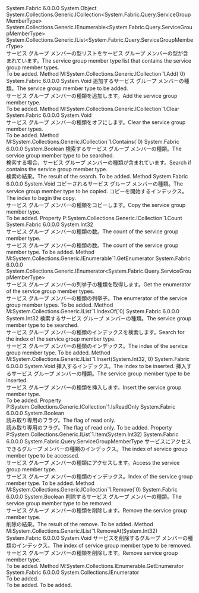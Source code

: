 <Type Name="ServiceGroupMemberTypeList" FullName="System.Fabric.Query.ServiceGroupMemberTypeList">
  <TypeSignature Language="C#" Value="public sealed class ServiceGroupMemberTypeList : System.Collections.Generic.ICollection&lt;System.Fabric.Query.ServiceGroupMemberType&gt;, System.Collections.Generic.IEnumerable&lt;System.Fabric.Query.ServiceGroupMemberType&gt;, System.Collections.Generic.IList&lt;System.Fabric.Query.ServiceGroupMemberType&gt;" />
  <TypeSignature Language="ILAsm" Value=".class public auto ansi sealed beforefieldinit ServiceGroupMemberTypeList extends System.Object implements class System.Collections.Generic.ICollection`1&lt;class System.Fabric.Query.ServiceGroupMemberType&gt;, class System.Collections.Generic.IEnumerable`1&lt;class System.Fabric.Query.ServiceGroupMemberType&gt;, class System.Collections.Generic.IList`1&lt;class System.Fabric.Query.ServiceGroupMemberType&gt;, class System.Collections.IEnumerable" />
  <TypeSignature Language="DocId" Value="T:System.Fabric.Query.ServiceGroupMemberTypeList" />
  <TypeSignature Language="VB.NET" Value="Public NotInheritable Class ServiceGroupMemberTypeList&#xA;Implements ICollection(Of ServiceGroupMemberType), IEnumerable(Of ServiceGroupMemberType), IList(Of ServiceGroupMemberType)" />
  <TypeSignature Language="F#" Value="type ServiceGroupMemberTypeList = class&#xA;    interface IList&lt;ServiceGroupMemberType&gt;&#xA;    interface ICollection&lt;ServiceGroupMemberType&gt;&#xA;    interface seq&lt;ServiceGroupMemberType&gt;&#xA;    interface IEnumerable" />
  <AssemblyInfo>
    <AssemblyName>System.Fabric</AssemblyName>
    <AssemblyVersion>6.0.0.0</AssemblyVersion>
  </AssemblyInfo>
  <Base>
    <BaseTypeName>System.Object</BaseTypeName>
  </Base>
  <Interfaces>
    <Interface>
      <InterfaceName>System.Collections.Generic.ICollection&lt;System.Fabric.Query.ServiceGroupMemberType&gt;</InterfaceName>
    </Interface>
    <Interface>
      <InterfaceName>System.Collections.Generic.IEnumerable&lt;System.Fabric.Query.ServiceGroupMemberType&gt;</InterfaceName>
    </Interface>
    <Interface>
      <InterfaceName>System.Collections.Generic.IList&lt;System.Fabric.Query.ServiceGroupMemberType&gt;</InterfaceName>
    </Interface>
  </Interfaces>
  <Docs>
    <summary>
            <span data-ttu-id="e929e-101">サービス グループ メンバーの型リストをサービス グループ メンバーの型が含まれています。</span><span class="sxs-lookup"><span data-stu-id="e929e-101">The service group member type list that contains the service group member types.</span></span>
            </summary>
    <remarks>To be added.</remarks>
  </Docs>
  <Members>
    <Member MemberName="Add">
      <MemberSignature Language="C#" Value="public void Add (System.Fabric.Query.ServiceGroupMemberType item);" />
      <MemberSignature Language="ILAsm" Value=".method public hidebysig newslot virtual instance void Add(class System.Fabric.Query.ServiceGroupMemberType item) cil managed" />
      <MemberSignature Language="DocId" Value="M:System.Fabric.Query.ServiceGroupMemberTypeList.Add(System.Fabric.Query.ServiceGroupMemberType)" />
      <MemberSignature Language="VB.NET" Value="Public Sub Add (item As ServiceGroupMemberType)" />
      <MemberSignature Language="F#" Value="abstract member Add : System.Fabric.Query.ServiceGroupMemberType -&gt; unit&#xA;override this.Add : System.Fabric.Query.ServiceGroupMemberType -&gt; unit" Usage="serviceGroupMemberTypeList.Add item" />
      <MemberType>Method</MemberType>
      <Implements>
        <InterfaceMember>M:System.Collections.Generic.ICollection`1.Add(`0)</InterfaceMember>
      </Implements>
      <AssemblyInfo>
        <AssemblyName>System.Fabric</AssemblyName>
        <AssemblyVersion>6.0.0.0</AssemblyVersion>
      </AssemblyInfo>
      <ReturnValue>
        <ReturnType>System.Void</ReturnType>
      </ReturnValue>
      <Parameters>
        <Parameter Name="item" Type="System.Fabric.Query.ServiceGroupMemberType" />
      </Parameters>
      <Docs>
        <param name="item"><span data-ttu-id="e929e-102">追加するサービス グループ メンバーの種類。</span><span class="sxs-lookup"><span data-stu-id="e929e-102">The service group member type to be added.</span></span></param>
        <summary>
            <span data-ttu-id="e929e-103">サービス グループ メンバーの種類を追加します。</span><span class="sxs-lookup"><span data-stu-id="e929e-103">Add the service group member type.</span></span>
            </summary>
        <remarks>To be added.</remarks>
      </Docs>
    </Member>
    <Member MemberName="Clear">
      <MemberSignature Language="C#" Value="public void Clear ();" />
      <MemberSignature Language="ILAsm" Value=".method public hidebysig newslot virtual instance void Clear() cil managed" />
      <MemberSignature Language="DocId" Value="M:System.Fabric.Query.ServiceGroupMemberTypeList.Clear" />
      <MemberSignature Language="VB.NET" Value="Public Sub Clear ()" />
      <MemberSignature Language="F#" Value="abstract member Clear : unit -&gt; unit&#xA;override this.Clear : unit -&gt; unit" Usage="serviceGroupMemberTypeList.Clear " />
      <MemberType>Method</MemberType>
      <Implements>
        <InterfaceMember>M:System.Collections.Generic.ICollection`1.Clear</InterfaceMember>
      </Implements>
      <AssemblyInfo>
        <AssemblyName>System.Fabric</AssemblyName>
        <AssemblyVersion>6.0.0.0</AssemblyVersion>
      </AssemblyInfo>
      <ReturnValue>
        <ReturnType>System.Void</ReturnType>
      </ReturnValue>
      <Parameters />
      <Docs>
        <summary>
            <span data-ttu-id="e929e-104">サービス グループ メンバーの種類をオフにします。</span><span class="sxs-lookup"><span data-stu-id="e929e-104">Clear the service group member types.</span></span>
            </summary>
        <remarks>To be added.</remarks>
      </Docs>
    </Member>
    <Member MemberName="Contains">
      <MemberSignature Language="C#" Value="public bool Contains (System.Fabric.Query.ServiceGroupMemberType item);" />
      <MemberSignature Language="ILAsm" Value=".method public hidebysig newslot virtual instance bool Contains(class System.Fabric.Query.ServiceGroupMemberType item) cil managed" />
      <MemberSignature Language="DocId" Value="M:System.Fabric.Query.ServiceGroupMemberTypeList.Contains(System.Fabric.Query.ServiceGroupMemberType)" />
      <MemberSignature Language="VB.NET" Value="Public Function Contains (item As ServiceGroupMemberType) As Boolean" />
      <MemberSignature Language="F#" Value="abstract member Contains : System.Fabric.Query.ServiceGroupMemberType -&gt; bool&#xA;override this.Contains : System.Fabric.Query.ServiceGroupMemberType -&gt; bool" Usage="serviceGroupMemberTypeList.Contains item" />
      <MemberType>Method</MemberType>
      <Implements>
        <InterfaceMember>M:System.Collections.Generic.ICollection`1.Contains(`0)</InterfaceMember>
      </Implements>
      <AssemblyInfo>
        <AssemblyName>System.Fabric</AssemblyName>
        <AssemblyVersion>6.0.0.0</AssemblyVersion>
      </AssemblyInfo>
      <ReturnValue>
        <ReturnType>System.Boolean</ReturnType>
      </ReturnValue>
      <Parameters>
        <Parameter Name="item" Type="System.Fabric.Query.ServiceGroupMemberType" />
      </Parameters>
      <Docs>
        <param name="item"><span data-ttu-id="e929e-105">検索するサービス グループ メンバーの種類。</span><span class="sxs-lookup"><span data-stu-id="e929e-105">The service group member type to be searched.</span></span></param>
        <summary>
            <span data-ttu-id="e929e-106">検索する場合、サービス グループ メンバーの種類が含まれています。</span><span class="sxs-lookup"><span data-stu-id="e929e-106">Search if contains the service group member type.</span></span>
            </summary>
        <returns><span data-ttu-id="e929e-107">検索の結果。</span><span class="sxs-lookup"><span data-stu-id="e929e-107">The result of the search.</span></span></returns>
        <remarks>To be added.</remarks>
      </Docs>
    </Member>
    <Member MemberName="CopyTo">
      <MemberSignature Language="C#" Value="public void CopyTo (System.Fabric.Query.ServiceGroupMemberType[] array, int arrayIndex);" />
      <MemberSignature Language="ILAsm" Value=".method public hidebysig newslot virtual instance void CopyTo(class System.Fabric.Query.ServiceGroupMemberType[] array, int32 arrayIndex) cil managed" />
      <MemberSignature Language="DocId" Value="M:System.Fabric.Query.ServiceGroupMemberTypeList.CopyTo(System.Fabric.Query.ServiceGroupMemberType[],System.Int32)" />
      <MemberSignature Language="VB.NET" Value="Public Sub CopyTo (array As ServiceGroupMemberType(), arrayIndex As Integer)" />
      <MemberSignature Language="F#" Value="abstract member CopyTo : System.Fabric.Query.ServiceGroupMemberType[] * int -&gt; unit&#xA;override this.CopyTo : System.Fabric.Query.ServiceGroupMemberType[] * int -&gt; unit" Usage="serviceGroupMemberTypeList.CopyTo (array, arrayIndex)" />
      <MemberType>Method</MemberType>
      <AssemblyInfo>
        <AssemblyName>System.Fabric</AssemblyName>
        <AssemblyVersion>6.0.0.0</AssemblyVersion>
      </AssemblyInfo>
      <ReturnValue>
        <ReturnType>System.Void</ReturnType>
      </ReturnValue>
      <Parameters>
        <Parameter Name="array" Type="System.Fabric.Query.ServiceGroupMemberType[]" />
        <Parameter Name="arrayIndex" Type="System.Int32" />
      </Parameters>
      <Docs>
        <param name="array"><span data-ttu-id="e929e-108">コピーされるサービス グループ メンバーの種類。</span><span class="sxs-lookup"><span data-stu-id="e929e-108">The service group member type to be copied.</span></span></param>
        <param name="arrayIndex"><span data-ttu-id="e929e-109">コピーを開始するインデックス。</span><span class="sxs-lookup"><span data-stu-id="e929e-109">The index to begin the copy.</span></span></param>
        <summary>
            <span data-ttu-id="e929e-110">サービス グループ メンバーの種類をコピーします。</span><span class="sxs-lookup"><span data-stu-id="e929e-110">Copy the service group member type.</span></span>
            </summary>
        <remarks>To be added.</remarks>
      </Docs>
    </Member>
    <Member MemberName="Count">
      <MemberSignature Language="C#" Value="public int Count { get; }" />
      <MemberSignature Language="ILAsm" Value=".property instance int32 Count" />
      <MemberSignature Language="DocId" Value="P:System.Fabric.Query.ServiceGroupMemberTypeList.Count" />
      <MemberSignature Language="VB.NET" Value="Public ReadOnly Property Count As Integer" />
      <MemberSignature Language="F#" Value="member this.Count : int" Usage="System.Fabric.Query.ServiceGroupMemberTypeList.Count" />
      <MemberType>Property</MemberType>
      <Implements>
        <InterfaceMember>P:System.Collections.Generic.ICollection`1.Count</InterfaceMember>
      </Implements>
      <AssemblyInfo>
        <AssemblyName>System.Fabric</AssemblyName>
        <AssemblyVersion>6.0.0.0</AssemblyVersion>
      </AssemblyInfo>
      <ReturnValue>
        <ReturnType>System.Int32</ReturnType>
      </ReturnValue>
      <Docs>
        <summary>
            <span data-ttu-id="e929e-111">サービス グループ メンバーの種類の数。</span><span class="sxs-lookup"><span data-stu-id="e929e-111">The count of the service group member type.</span></span>
            </summary>
        <value><span data-ttu-id="e929e-112">サービス グループ メンバーの種類の数。</span><span class="sxs-lookup"><span data-stu-id="e929e-112">The count of the service group member type.</span></span></value>
        <remarks>To be added.</remarks>
      </Docs>
    </Member>
    <Member MemberName="GetEnumerator">
      <MemberSignature Language="C#" Value="public System.Collections.Generic.IEnumerator&lt;System.Fabric.Query.ServiceGroupMemberType&gt; GetEnumerator ();" />
      <MemberSignature Language="ILAsm" Value=".method public hidebysig newslot virtual instance class System.Collections.Generic.IEnumerator`1&lt;class System.Fabric.Query.ServiceGroupMemberType&gt; GetEnumerator() cil managed" />
      <MemberSignature Language="DocId" Value="M:System.Fabric.Query.ServiceGroupMemberTypeList.GetEnumerator" />
      <MemberSignature Language="VB.NET" Value="Public Function GetEnumerator () As IEnumerator(Of ServiceGroupMemberType)" />
      <MemberSignature Language="F#" Value="abstract member GetEnumerator : unit -&gt; System.Collections.Generic.IEnumerator&lt;System.Fabric.Query.ServiceGroupMemberType&gt;&#xA;override this.GetEnumerator : unit -&gt; System.Collections.Generic.IEnumerator&lt;System.Fabric.Query.ServiceGroupMemberType&gt;" Usage="serviceGroupMemberTypeList.GetEnumerator " />
      <MemberType>Method</MemberType>
      <Implements>
        <InterfaceMember>M:System.Collections.Generic.IEnumerable`1.GetEnumerator</InterfaceMember>
      </Implements>
      <AssemblyInfo>
        <AssemblyName>System.Fabric</AssemblyName>
        <AssemblyVersion>6.0.0.0</AssemblyVersion>
      </AssemblyInfo>
      <ReturnValue>
        <ReturnType>System.Collections.Generic.IEnumerator&lt;System.Fabric.Query.ServiceGroupMemberType&gt;</ReturnType>
      </ReturnValue>
      <Parameters />
      <Docs>
        <summary>
            <span data-ttu-id="e929e-113">サービス グループ メンバーの列挙子の種類を取得します。</span><span class="sxs-lookup"><span data-stu-id="e929e-113">Get the enumerator of the service group member types.</span></span>
            </summary>
        <returns><span data-ttu-id="e929e-114">サービス グループ メンバーの種類の列挙子。</span><span class="sxs-lookup"><span data-stu-id="e929e-114">The enumerator of the service group member types.</span></span></returns>
        <remarks>To be added.</remarks>
      </Docs>
    </Member>
    <Member MemberName="IndexOf">
      <MemberSignature Language="C#" Value="public int IndexOf (System.Fabric.Query.ServiceGroupMemberType item);" />
      <MemberSignature Language="ILAsm" Value=".method public hidebysig newslot virtual instance int32 IndexOf(class System.Fabric.Query.ServiceGroupMemberType item) cil managed" />
      <MemberSignature Language="DocId" Value="M:System.Fabric.Query.ServiceGroupMemberTypeList.IndexOf(System.Fabric.Query.ServiceGroupMemberType)" />
      <MemberSignature Language="VB.NET" Value="Public Function IndexOf (item As ServiceGroupMemberType) As Integer" />
      <MemberSignature Language="F#" Value="abstract member IndexOf : System.Fabric.Query.ServiceGroupMemberType -&gt; int&#xA;override this.IndexOf : System.Fabric.Query.ServiceGroupMemberType -&gt; int" Usage="serviceGroupMemberTypeList.IndexOf item" />
      <MemberType>Method</MemberType>
      <Implements>
        <InterfaceMember>M:System.Collections.Generic.IList`1.IndexOf(`0)</InterfaceMember>
      </Implements>
      <AssemblyInfo>
        <AssemblyName>System.Fabric</AssemblyName>
        <AssemblyVersion>6.0.0.0</AssemblyVersion>
      </AssemblyInfo>
      <ReturnValue>
        <ReturnType>System.Int32</ReturnType>
      </ReturnValue>
      <Parameters>
        <Parameter Name="item" Type="System.Fabric.Query.ServiceGroupMemberType" />
      </Parameters>
      <Docs>
        <param name="item"><span data-ttu-id="e929e-115">検索するサービス グループ メンバーの種類。</span><span class="sxs-lookup"><span data-stu-id="e929e-115">The service group member type to be searched.</span></span></param>
        <summary>
            <span data-ttu-id="e929e-116">サービス グループ メンバーの種類のインデックスを検索します。</span><span class="sxs-lookup"><span data-stu-id="e929e-116">Search for the index of the service group member type.</span></span>
            </summary>
        <returns><span data-ttu-id="e929e-117">サービス グループ メンバーの種類のインデックス。</span><span class="sxs-lookup"><span data-stu-id="e929e-117">The index of the service group member type.</span></span></returns>
        <remarks>To be added.</remarks>
      </Docs>
    </Member>
    <Member MemberName="Insert">
      <MemberSignature Language="C#" Value="public void Insert (int index, System.Fabric.Query.ServiceGroupMemberType item);" />
      <MemberSignature Language="ILAsm" Value=".method public hidebysig newslot virtual instance void Insert(int32 index, class System.Fabric.Query.ServiceGroupMemberType item) cil managed" />
      <MemberSignature Language="DocId" Value="M:System.Fabric.Query.ServiceGroupMemberTypeList.Insert(System.Int32,System.Fabric.Query.ServiceGroupMemberType)" />
      <MemberSignature Language="VB.NET" Value="Public Sub Insert (index As Integer, item As ServiceGroupMemberType)" />
      <MemberSignature Language="F#" Value="abstract member Insert : int * System.Fabric.Query.ServiceGroupMemberType -&gt; unit&#xA;override this.Insert : int * System.Fabric.Query.ServiceGroupMemberType -&gt; unit" Usage="serviceGroupMemberTypeList.Insert (index, item)" />
      <MemberType>Method</MemberType>
      <Implements>
        <InterfaceMember>M:System.Collections.Generic.IList`1.Insert(System.Int32,`0)</InterfaceMember>
      </Implements>
      <AssemblyInfo>
        <AssemblyName>System.Fabric</AssemblyName>
        <AssemblyVersion>6.0.0.0</AssemblyVersion>
      </AssemblyInfo>
      <ReturnValue>
        <ReturnType>System.Void</ReturnType>
      </ReturnValue>
      <Parameters>
        <Parameter Name="index" Type="System.Int32" />
        <Parameter Name="item" Type="System.Fabric.Query.ServiceGroupMemberType" />
      </Parameters>
      <Docs>
        <param name="index"><span data-ttu-id="e929e-118">挿入するインデックス。</span><span class="sxs-lookup"><span data-stu-id="e929e-118">The index to be inserted.</span></span></param>
        <param name="item"><span data-ttu-id="e929e-119">挿入するサービス グループ メンバーの種類。</span><span class="sxs-lookup"><span data-stu-id="e929e-119">The service group member type to be inserted.</span></span></param>
        <summary>
            <span data-ttu-id="e929e-120">サービス グループ メンバーの種類を挿入します。</span><span class="sxs-lookup"><span data-stu-id="e929e-120">Insert the service group member type.</span></span>
            </summary>
        <remarks>To be added.</remarks>
      </Docs>
    </Member>
    <Member MemberName="IsReadOnly">
      <MemberSignature Language="C#" Value="public bool IsReadOnly { get; }" />
      <MemberSignature Language="ILAsm" Value=".property instance bool IsReadOnly" />
      <MemberSignature Language="DocId" Value="P:System.Fabric.Query.ServiceGroupMemberTypeList.IsReadOnly" />
      <MemberSignature Language="VB.NET" Value="Public ReadOnly Property IsReadOnly As Boolean" />
      <MemberSignature Language="F#" Value="member this.IsReadOnly : bool" Usage="System.Fabric.Query.ServiceGroupMemberTypeList.IsReadOnly" />
      <MemberType>Property</MemberType>
      <Implements>
        <InterfaceMember>P:System.Collections.Generic.ICollection`1.IsReadOnly</InterfaceMember>
      </Implements>
      <AssemblyInfo>
        <AssemblyName>System.Fabric</AssemblyName>
        <AssemblyVersion>6.0.0.0</AssemblyVersion>
      </AssemblyInfo>
      <ReturnValue>
        <ReturnType>System.Boolean</ReturnType>
      </ReturnValue>
      <Docs>
        <summary>
            <span data-ttu-id="e929e-121">読み取り専用のフラグ。</span><span class="sxs-lookup"><span data-stu-id="e929e-121">The flag of read only.</span></span>
            </summary>
        <value><span data-ttu-id="e929e-122">読み取り専用のフラグ。</span><span class="sxs-lookup"><span data-stu-id="e929e-122">The flag of read only.</span></span></value>
        <remarks>To be added.</remarks>
      </Docs>
    </Member>
    <Member MemberName="Item">
      <MemberSignature Language="C#" Value="public System.Fabric.Query.ServiceGroupMemberType this[int index] { get; set; }" />
      <MemberSignature Language="ILAsm" Value=".property instance class System.Fabric.Query.ServiceGroupMemberType Item(int32)" />
      <MemberSignature Language="DocId" Value="P:System.Fabric.Query.ServiceGroupMemberTypeList.Item(System.Int32)" />
      <MemberSignature Language="VB.NET" Value="Default Public Property Item(index As Integer) As ServiceGroupMemberType" />
      <MemberSignature Language="F#" Value="member this.Item(int) : System.Fabric.Query.ServiceGroupMemberType with get, set" Usage="System.Fabric.Query.ServiceGroupMemberTypeList.Item" />
      <MemberType>Property</MemberType>
      <Implements>
        <InterfaceMember>P:System.Collections.Generic.IList`1.Item(System.Int32)</InterfaceMember>
      </Implements>
      <AssemblyInfo>
        <AssemblyName>System.Fabric</AssemblyName>
        <AssemblyVersion>6.0.0.0</AssemblyVersion>
      </AssemblyInfo>
      <ReturnValue>
        <ReturnType>System.Fabric.Query.ServiceGroupMemberType</ReturnType>
      </ReturnValue>
      <Parameters>
        <Parameter Name="index" Type="System.Int32" />
      </Parameters>
      <Docs>
        <param name="index"><span data-ttu-id="e929e-123">サービスにアクセスできるグループ メンバーの種類のインデックス。</span><span class="sxs-lookup"><span data-stu-id="e929e-123">The index of service group member type to be accessed.</span></span></param>
        <summary>
            <span data-ttu-id="e929e-124">サービス グループ メンバーの種類にアクセスします。</span><span class="sxs-lookup"><span data-stu-id="e929e-124">Access the service group member type.</span></span>
            </summary>
        <value><span data-ttu-id="e929e-125">サービス グループ メンバーの種類のインデックス。</span><span class="sxs-lookup"><span data-stu-id="e929e-125">Index of the service group member type.</span></span></value>
        <remarks>To be added.</remarks>
      </Docs>
    </Member>
    <Member MemberName="Remove">
      <MemberSignature Language="C#" Value="public bool Remove (System.Fabric.Query.ServiceGroupMemberType item);" />
      <MemberSignature Language="ILAsm" Value=".method public hidebysig newslot virtual instance bool Remove(class System.Fabric.Query.ServiceGroupMemberType item) cil managed" />
      <MemberSignature Language="DocId" Value="M:System.Fabric.Query.ServiceGroupMemberTypeList.Remove(System.Fabric.Query.ServiceGroupMemberType)" />
      <MemberSignature Language="VB.NET" Value="Public Function Remove (item As ServiceGroupMemberType) As Boolean" />
      <MemberSignature Language="F#" Value="abstract member Remove : System.Fabric.Query.ServiceGroupMemberType -&gt; bool&#xA;override this.Remove : System.Fabric.Query.ServiceGroupMemberType -&gt; bool" Usage="serviceGroupMemberTypeList.Remove item" />
      <MemberType>Method</MemberType>
      <Implements>
        <InterfaceMember>M:System.Collections.Generic.ICollection`1.Remove(`0)</InterfaceMember>
      </Implements>
      <AssemblyInfo>
        <AssemblyName>System.Fabric</AssemblyName>
        <AssemblyVersion>6.0.0.0</AssemblyVersion>
      </AssemblyInfo>
      <ReturnValue>
        <ReturnType>System.Boolean</ReturnType>
      </ReturnValue>
      <Parameters>
        <Parameter Name="item" Type="System.Fabric.Query.ServiceGroupMemberType" />
      </Parameters>
      <Docs>
        <param name="item"><span data-ttu-id="e929e-126">削除するサービス グループ メンバーの種類。</span><span class="sxs-lookup"><span data-stu-id="e929e-126">The service group member type to be removed.</span></span></param>
        <summary>
            <span data-ttu-id="e929e-127">サービス グループ メンバーの種類を削除します。</span><span class="sxs-lookup"><span data-stu-id="e929e-127">Remove the service group member type.</span></span>
            </summary>
        <returns><span data-ttu-id="e929e-128">削除の結果。</span><span class="sxs-lookup"><span data-stu-id="e929e-128">The result of the remove.</span></span></returns>
        <remarks>To be added.</remarks>
      </Docs>
    </Member>
    <Member MemberName="RemoveAt">
      <MemberSignature Language="C#" Value="public void RemoveAt (int index);" />
      <MemberSignature Language="ILAsm" Value=".method public hidebysig newslot virtual instance void RemoveAt(int32 index) cil managed" />
      <MemberSignature Language="DocId" Value="M:System.Fabric.Query.ServiceGroupMemberTypeList.RemoveAt(System.Int32)" />
      <MemberSignature Language="VB.NET" Value="Public Sub RemoveAt (index As Integer)" />
      <MemberSignature Language="F#" Value="abstract member RemoveAt : int -&gt; unit&#xA;override this.RemoveAt : int -&gt; unit" Usage="serviceGroupMemberTypeList.RemoveAt index" />
      <MemberType>Method</MemberType>
      <Implements>
        <InterfaceMember>M:System.Collections.Generic.IList`1.RemoveAt(System.Int32)</InterfaceMember>
      </Implements>
      <AssemblyInfo>
        <AssemblyName>System.Fabric</AssemblyName>
        <AssemblyVersion>6.0.0.0</AssemblyVersion>
      </AssemblyInfo>
      <ReturnValue>
        <ReturnType>System.Void</ReturnType>
      </ReturnValue>
      <Parameters>
        <Parameter Name="index" Type="System.Int32" />
      </Parameters>
      <Docs>
        <param name="index"><span data-ttu-id="e929e-129">サービスを削除するグループ メンバーの種類のインデックス。</span><span class="sxs-lookup"><span data-stu-id="e929e-129">The index of service group member type to be removed.</span></span></param>
        <summary>
            <span data-ttu-id="e929e-130">サービス グループ メンバーの種類を削除します。</span><span class="sxs-lookup"><span data-stu-id="e929e-130">Remove service group member type.</span></span>
            </summary>
        <remarks>To be added.</remarks>
      </Docs>
    </Member>
    <Member MemberName="System.Collections.IEnumerable.GetEnumerator">
      <MemberSignature Language="C#" Value="System.Collections.IEnumerator IEnumerable.GetEnumerator ();" />
      <MemberSignature Language="ILAsm" Value=".method hidebysig newslot virtual instance class System.Collections.IEnumerator System.Collections.IEnumerable.GetEnumerator() cil managed" />
      <MemberSignature Language="DocId" Value="M:System.Fabric.Query.ServiceGroupMemberTypeList.System#Collections#IEnumerable#GetEnumerator" />
      <MemberSignature Language="VB.NET" Value="Function GetEnumerator () As IEnumerator Implements IEnumerable.GetEnumerator" />
      <MemberType>Method</MemberType>
      <Implements>
        <InterfaceMember>M:System.Collections.IEnumerable.GetEnumerator</InterfaceMember>
      </Implements>
      <AssemblyInfo>
        <AssemblyName>System.Fabric</AssemblyName>
        <AssemblyVersion>6.0.0.0</AssemblyVersion>
      </AssemblyInfo>
      <ReturnValue>
        <ReturnType>System.Collections.IEnumerator</ReturnType>
      </ReturnValue>
      <Parameters />
      <Docs>
        <summary>To be added.</summary>
        <returns>To be added.</returns>
        <remarks>To be added.</remarks>
      </Docs>
    </Member>
  </Members>
</Type>